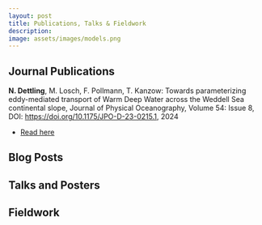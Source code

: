 ```yaml
---
layout: post
title: Publications, Talks & Fieldwork
description: 
image: assets/images/models.png
---
```


<h2 id="content">Journal Publications</h2>
<dl>
  
<b>N. Dettling</b>, M. Losch, F. Pollmann, T. Kanzow: Towards parameterizing eddy-mediated transport of Warm Deep Water across the Weddell Sea continental slope,
Journal of Physical Oceanography, Volume 54: Issue 8, DOI: https://doi.org/10.1175/JPO-D-23-0215.1, 2024

<ul class="actions">
	<li><a href="https://journals.ametsoc.org/view/journals/phoc/54/8/JPO-D-23-0215.1.xml" class="button special small">Read here</a></li>
</ul>

<h2 id="content">Blog Posts</h2>
<dl>

<h2 id="content">Talks and Posters</h2>
<dl>

<h2 id="content">Fieldwork</h2>
<dl>
